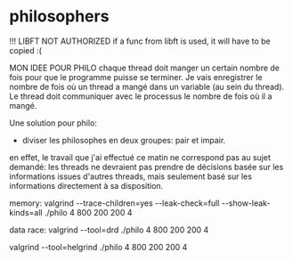 # philosophers

!!! LIBFT NOT AUTHORIZED
if a func from libft is used, it will have to be copied :(
	
MON IDEE POUR PHILO
chaque thread doit manger un certain nombre de fois pour que le programme puisse se terminer. Je vais enregistrer le nombre de fois où un thread a mangé dans un variable (au sein du thread). Le thread doit communiquer avec le processus le nombre de fois où il a mangé.

Une solution pour philo:
- diviser les philosophes en deux groupes: pair et impair.

en effet, le travail que j'ai effectué ce matin ne correspond pas au sujet demandé: les threads ne devraient pas prendre de décisions basée sur les informations issues d'autres threads, mais seulement basé sur les informations directement à sa disposition.

memory:
valgrind --trace-children=yes --leak-check=full --show-leak-kinds=all ./philo 4 800 200 200 4

data race:
valgrind --tool=drd ./philo 4 800 200 200 4

valgrind --tool=helgrind ./philo 4 800 200 200 4